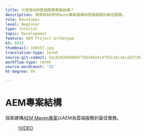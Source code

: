 ```yaml
---
title: 什麼是AEM雲端服務專案結構？
description: 探索將AEM的Maven專案建構為雲端服務的最佳實務。
role: Developer
level: Beginner
type: Tutorial
topic: Development
feature: AEM Project Archetype
kt: 6932
thumbnail: 330557.jpg
translation-type: tm+mt
source-git-commit: 5ac82928d4b0bf75b348a414793c24c3aca92f36
workflow-type: tm+mt
source-wordcount: '52'
ht-degree: 0%

---
```



# AEM專案結構

探索建構[AEM Maven專案](https://experienceleague.adobe.com/docs/experience-manager-cloud-service/implementing/developing/aem-project-content-package-structure.html#developing)以AEM為雲端服務的最佳實務。

>[!VIDEO](https://video.tv.adobe.com/v/330557/?quality=12&learn=on)